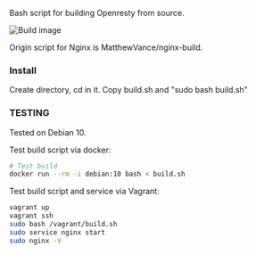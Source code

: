 Bash script for building Openresty from source.

![Build image](https://github.com/zhukovra/openresty-build/workflows/Build%20image/badge.svg)

Origin script for Nginx is MatthewVance/nginx-build.

### Install

Create directory, cd in it. Copy build.sh and "sudo bash build.sh"

### TESTING

Tested on Debian 10.

Test build script via docker:

```bash
# Test build
docker run --rm -i debian:10 bash < build.sh
```

Test build script and service via Vagrant:

```bash
vagrant up
vagrant ssh
sudo bash /vagrant/build.sh
sudo service nginx start
sudo nginx -V
```
